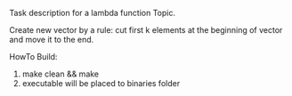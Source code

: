 Task description for a lambda function Topic.

Create new vector by a rule: cut first k elements at the beginning of vector and move it to the end.

HowTo Build:
1. make clean && make
2. executable will be placed to binaries folder
